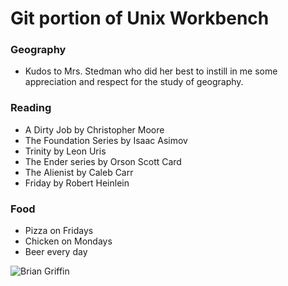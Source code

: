 # Git portion of Unix Workbench

### Geography

* Kudos to Mrs. Stedman who did her best to instill in me some appreciation and respect for the study of geography.

### Reading

* A Dirty Job by Christopher Moore
* The Foundation Series by Isaac Asimov
* Trinity by Leon Uris
* The Ender series by Orson Scott Card
* The Alienist by Caleb Carr
* Friday by Robert Heinlein

### Food
- Pizza on Fridays
- Chicken on Mondays
- Beer every day

![Brian Griffin](http://images.shoutwiki.com/familyguy/thumb/1/12/Brian_Griffin.png/375px-Brian_Griffin.png)
